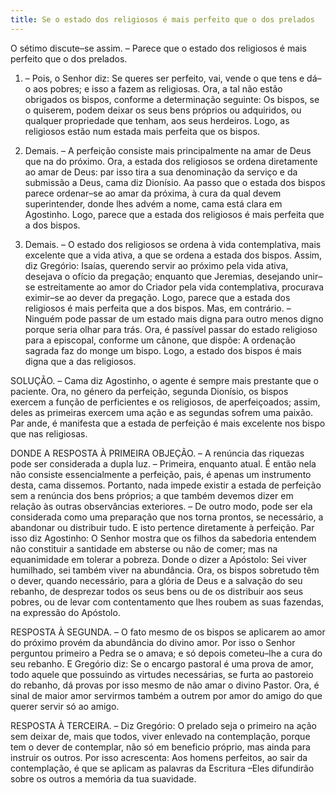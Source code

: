 ```yaml
---
title: Se o estado dos religiosos é mais perfeito que o dos prelados
---
```


O sétimo discute–se assim. – Parece que o estado dos religiosos é mais perfeito que o dos prelados.  

1. – Pois, o Senhor diz: Se queres ser perfeito, vai, vende o que tens e dá–o aos pobres; e isso a fazem as religiosas. Ora, a tal não estão obrigados os bispos, conforme a determinação seguinte: Os bispos, se o quiserem, podem deixar os seus bens próprios ou adquiridos, ou qualquer propriedade que tenham, aos seus herdeiros. Logo, as religiosos estão num estada mais perfeita que os bispos.  

2. Demais. – A perfeição consiste mais principalmente na amar de Deus que na do próximo. Ora, a estada dos religiosos se ordena diretamente ao amar de Deus: par isso tira a sua denominação da serviço e da submissão a Deus, cama diz Dionísio. Aa passo que o estada dos bispos parece ordenar–se ao amar da próxima, à cura da qual devem superintender, donde lhes advém a nome, cama está clara em Agostinho. Logo, parece que a estada dos religiosos é mais perfeita que a dos bispos.  

3. Demais. – O estado dos religiosos se ordena à vida contemplativa, mais excelente que a vida ativa, a que se ordena a estada dos bispos. Assim, diz Gregório: Isaías, querendo servir ao próximo pela vida ativa, desejava o ofício da pregação; enquanto que Jeremias, desejando unir–se estreitamente ao amor do Criador pela vida contemplativa, procurava eximir–se ao dever da pregação. Logo, parece que a estada dos religiosos é mais perfeita que a dos bispos.  Mas, em contrário. – Ninguém pode passar de um estado mais digna para outro menos digno porque seria olhar para trás. Ora, é passível passar do estado religioso para a episcopal, conforme um cânone, que dispõe: A ordenação sagrada faz do monge um bispo. Logo, a estado dos bispos é mais digna que a das religiosos.  

SOLUÇÃO. – Cama diz Agostinho, o agente é sempre mais prestante que o paciente. Ora, no género da perfeição, segunda Dionísio, os bispos exercem a função de perficientes e os religiosos, de aperfeiçoados; assim, deles as primeiras exercem uma ação e as segundas sofrem uma paixão. Par ande, é manifesta que a estada de perfeição é mais excelente nos bispo que nas religiosas.  

DONDE A RESPOSTA À PRIMEIRA OBJEÇÃO. – A renúncia das riquezas pode ser considerada a dupla luz. – Primeira, enquanto atual. É então nela não consiste essencialmente a perfeição, pais, é apenas um instrumento desta, cama dissemos. Portanto, nada impede existir a estada de perfeição sem a renúncia dos bens próprios; a que também devemos dizer em relação às outras observâncias exteriores. – De outro modo, pode ser ela considerada como uma preparação que nos torna prontos, se necessário, a abandonar ou distribuir tudo. E isto pertence diretamente à perfeição. Par isso diz Agostinho: O Senhor mostra que os filhos da sabedoria entendem não constituir a santidade em absterse ou não de comer; mas na equanimidade em tolerar a pobreza. Donde o dizer a Apóstolo: Sei viver humilhado, sei também viver na abundância. Ora, os bispos sobretudo têm o dever, quando necessário, para a glória de Deus e a salvação do seu rebanho, de desprezar todos os seus bens ou de os distribuir aos seus pobres, ou de levar com contentamento que lhes roubem as suas fazendas, na expressão do Apóstolo.  

RESPOSTA À SEGUNDA. – O fato mesmo de os bispos se aplicarem ao amor do próximo provém da abundância do divino amor. Por isso o Senhor perguntou primeiro a Pedra se o amava; e só depois cometeu–lhe a cura do seu rebanho. E Gregório diz: Se o encargo pastoral é uma prova de amor, todo aquele que possuindo as virtudes necessárias, se furta ao pastoreio do rebanho, dá provas por isso mesmo de não amar o divino Pastor. Ora, é sinal de maior amor servirmos também a outrem por amor do amigo do que querer servir só ao amigo.  

RESPOSTA À TERCEIRA. – Diz Gregório: O prelado seja o primeiro na ação sem deixar de, mais que todos, viver enlevado na contemplação, porque tem o dever de contemplar, não só em beneficio próprio, mas ainda para instruir os outros. Por isso acrescenta: Aos homens perfeitos, ao sair da contemplação, é que se aplicam as palavras da Escritura –Eles difundirão sobre os outros a memória da tua suavidade.